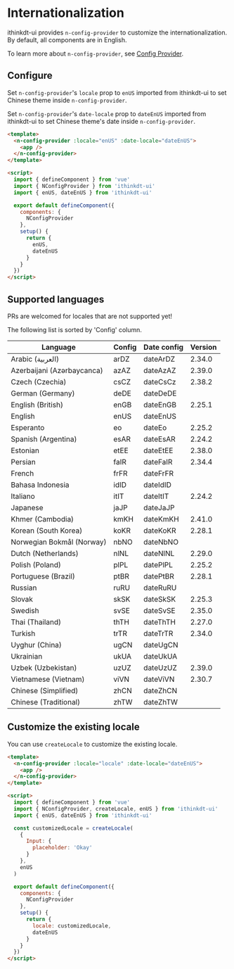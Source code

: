 <!--anchor:on-->

# Internationalization

ithinkdt-ui provides `n-config-provider` to customize the internationalization. By default, all components are in English.

To learn more about `n-config-provider`, see [Config Provider](../components/config-provider).

## Configure

Set `n-config-provider`'s `locale` prop to `enUS` imported from ithinkdt-ui to set Chinese theme inside `n-config-provider`.

Set `n-config-provider`'s `date-locale` prop to `dateEnUS` imported from ithinkdt-ui to set Chinese theme's date inside `n-config-provider`.

```html
<template>
  <n-config-provider :locale="enUS" :date-locale="dateEnUS">
    <app />
  </n-config-provider>
</template>

<script>
  import { defineComponent } from 'vue'
  import { NConfigProvider } from 'ithinkdt-ui'
  import { enUS, dateEnUS } from 'ithinkdt-ui'

  export default defineComponent({
    components: {
      NConfigProvider
    },
    setup() {
      return {
        enUS,
        dateEnUS
      }
    }
  })
</script>
```

## Supported languages

PRs are welcomed for locales that are not supported yet!

The following list is sorted by 'Config' column.

| Language                   | Config | Date config | Version |
| -------------------------- | ------ | ----------- | ------- |
| Arabic (العربية)           | arDZ   | dateArDZ    | 2.34.0  |
| Azerbaijani (Azərbaycanca) | azAZ   | dateAzAZ    | 2.39.0  |
| Czech (Czechia)            | csCZ   | dateCsCz    | 2.38.2  |
| German (Germany)           | deDE   | dateDeDE    |         |
| English (British)          | enGB   | dateEnGB    | 2.25.1  |
| English                    | enUS   | dateEnUS    |         |
| Esperanto                  | eo     | dateEo      | 2.25.2  |
| Spanish (Argentina)        | esAR   | dateEsAR    | 2.24.2  |
| Estonian                   | etEE   | dateEtEE    | 2.38.0  |
| Persian                    | faIR   | dateFaIR    | 2.34.4  |
| French                     | frFR   | dateFrFR    |         |
| Bahasa Indonesia           | idID   | dateIdID    |         |
| Italiano                   | itIT   | dateItIT    | 2.24.2  |
| Japanese                   | jaJP   | dateJaJP    |         |
| Khmer (Cambodia)           | kmKH   | dateKmKH    | 2.41.0  |
| Korean (South Korea)       | koKR   | dateKoKR    | 2.28.1  |
| Norwegian Bokmål (Norway)  | nbNO   | dateNbNO    |         |
| Dutch (Netherlands)        | nlNL   | dateNlNL    | 2.29.0  |
| Polish (Poland)            | plPL   | datePlPL    | 2.25.2  |
| Portuguese (Brazil)        | ptBR   | datePtBR    | 2.28.1  |
| Russian                    | ruRU   | dateRuRU    |         |
| Slovak                     | skSK   | dateSkSK    | 2.25.3  |
| Swedish                    | svSE   | dateSvSE    | 2.35.0  |
| Thai (Thailand)            | thTH   | dateThTH    | 2.27.0  |
| Turkish                    | trTR   | dateTrTR    | 2.34.0  |
| Uyghur (China)             | ugCN   | dateUgCN    |         |
| Ukrainian                  | ukUA   | dateUkUA    |         |
| Uzbek (Uzbekistan)         | uzUZ   | dateUzUZ    | 2.39.0  |
| Vietnamese (Vietnam)       | viVN   | dateViVN    | 2.30.7  |
| Chinese (Simplified)       | zhCN   | dateZhCN    |         |
| Chinese (Traditional)      | zhTW   | dateZhTW    |         |

## Customize the existing locale

You can use `createLocale` to customize the existing locale.

```html
<template>
  <n-config-provider :locale="locale" :date-locale="dateEnUS">
    <app />
  </n-config-provider>
</template>

<script>
  import { defineComponent } from 'vue'
  import { NConfigProvider, createLocale, enUS } from 'ithinkdt-ui'
  import { enUS, dateEnUS } from 'ithinkdt-ui'

  const customizedLocale = createLocale(
    {
      Input: {
        placeholder: 'Okay'
      }
    },
    enUS
  )

  export default defineComponent({
    components: {
      NConfigProvider
    },
    setup() {
      return {
        locale: customizedLocale,
        dateEnUS
      }
    }
  })
</script>
```
